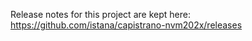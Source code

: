 Release notes for this project are kept here: https://github.com/istana/capistrano-nvm202x/releases
